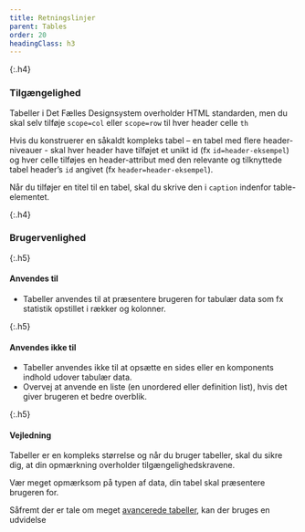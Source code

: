 ```yaml
---
title: Retningslinjer
parent: Tables
order: 20
headingClass: h3
---
```

{:.h4}
### Tilgængelighed

Tabeller i Det Fælles Designsystem overholder HTML standarden, men du skal selv tilføje `scope=col` eller `scope=row` til hver header celle `th`

Hvis du konstruerer en såkaldt kompleks tabel – en tabel med flere header-niveauer -  skal hver header have tilføjet et unikt id (fx `id=header-eksempel`) og hver celle tilføjes en header-attribut med den relevante og tilknyttede tabel header’s `id` angivet (fx `header=header-eksempel`).

Når du tilføjer en titel til en tabel, skal du skrive den i `caption` indenfor table-elementet.

{:.h4}
### Brugervenlighed

{:.h5}
#### Anvendes til

- Tabeller anvendes til at præsentere brugeren for tabulær data som fx statistik opstillet i rækker og kolonner.

{:.h5}
#### Anvendes ikke til

- Tabeller anvendes ikke til at opsætte en sides eller en komponents indhold udover tabulær data.
- Overvej at anvende en liste (en unordered eller definition list), hvis det giver brugeren et bedre overblik.

{:.h5}
#### Vejledning

Tabeller er en kompleks størrelse og når du bruger tabeller, skal du sikre dig, at din opmærkning overholder tilgængelighedskravene.  

Vær meget opmærksom på typen af data, din tabel skal præsentere brugeren for.

Såfremt der er tale om meget <a href="/udvidelser/datatables/">avancerede tabeller</a>, kan der bruges en udvidelse
